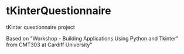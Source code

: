 # tKinterQuestionnaire
tKinter questionnaire project

Based on "Workshop - Building Applications Using Python and Tkinter" from CMT303 at Cardiff University"
